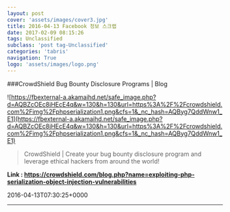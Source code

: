 ```yaml
---
layout: post
cover: 'assets/images/cover3.jpg'
title: 2016-04-13 Facebook 정보 스크랩
date: 2017-02-09 08:15:26
tags: Unclassified
subclass: 'post tag-Unclassified'
categories: 'tabris'
navigation: True
logo: 'assets/images/logo.png'
---
```


###CrowdShield Bug Bounty Disclosure Programs | Blog

![https://fbexternal-a.akamaihd.net/safe_image.php?d=AQBZcOEc8jHEcE4q&w=130&h=130&url=https%3A%2F%2Fcrowdshield.com%2Fimg%2Fphpserialization1.png&cfs=1&_nc_hash=AQByg7QddWnw1_E1](https://fbexternal-a.akamaihd.net/safe_image.php?d=AQBZcOEc8jHEcE4q&w=130&h=130&url=https%3A%2F%2Fcrowdshield.com%2Fimg%2Fphpserialization1.png&cfs=1&_nc_hash=AQByg7QddWnw1_E1)

>CrowdShield | Create your bug bounty disclosure program and leverage ethical hackers from around the world!

**Link : <https://crowdshield.com/blog.php?name=exploiting-php-serialization-object-injection-vulnerabilities>**

2016-04-13T07:30:25+0000

---

